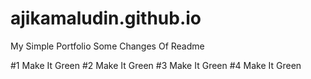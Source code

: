 # ajikamaludin.github.io

My Simple Portfolio
Some Changes Of Readme

#1 Make It Green
#2 Make It Green
#3 Make It Green
#4 Make It Green
